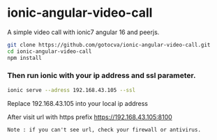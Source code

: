 # ionic-angular-video-call

A simple video call with ionic7 angular 16 and peerjs.


```bash
git clone https://github.com/gotocva/ionic-angular-video-call.git
cd ionic-angular-video-call
npm install
```


### Then run ionic with your ip address<your machine ip address> and ssl parameter.
  
```bash
ionic serve --adress 192.168.43.105 --ssl
```

Replace 192.168.43.105 into your local ip address

After visit url with https prefix https://192.168.43.105:8100

```
Note : if you can't see url, check your firewall or antivirus.
```

